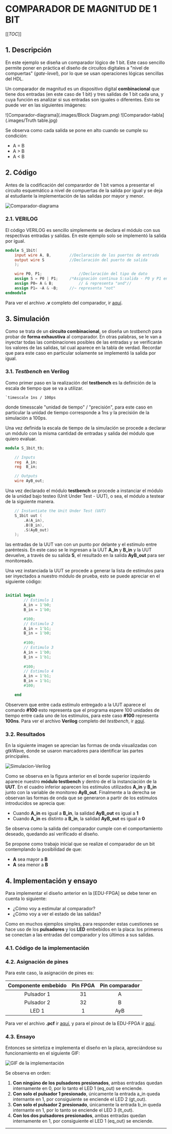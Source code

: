 # COMPARADOR DE MAGNITUD DE 1 BIT

[[_TOC_]]

## 1. Descripción

En este ejemplo se diseña un comparador lógico de 1 bit. Este caso sencillo permite poner en práctica el diseño de circuitos digitales a "nivel de compuertas" (*gate-level*), por lo que se usan operaciones lógicas sencillas del HDL.

Un comparador de magnitud es un dispositivo digital **combinacional** que tiene dos entradas (en este caso de 1 bit) y tres salidas de 1 bit cada una, y cuya función es analizar si sus entradas son iguales o diferentes. Esto se puede ver en las siguientes imágenes:

![Comparador-diagrama](.images/Block Diagram.png)
![Comparador-tabla](.images/Truth table.jpg)

Se observa como cada salida se pone en alto cuando se cumple su condición:

*  A = B
*  A > B
*  A < B 

## 2. Código

Antes de la codificación del comparardor de 1 bit vamos a presentar el circuito esquemático a nivel de compuertas de la salida por igual y se deja al estudiante la implementación de las salidas por mayor y menor.

![Comparador-diagrama](.images/circuito_com1.jpg)

### 2.1. VERILOG

El código VERILOG es sencillo simplemente se declara el módulo con sus respectivas entradas y salidas. En este ejemplo solo se implementó la salida por igual.

```verilog
module S_1bit(
    input wire A, B,  		//Declaración de los puertos de entrada
    output wire S     		//Declaración del puerto de salida
    );

	wire P0, P1;    			//Declaracíón del tipo de dato
	assign S = P0 | P1;		/*Asignación continua S:salida - P0 y P1 entradas. Forma mas sencilla. de describir lógica - | reŕesenta "or" */
	assign P0= A & B;			// & representa "and"//
	assign P1= ~A & ~B;		//~ representa "not"
endmodule
```

Para ver el archivo **.v** completo del comparador, ir [aquí](S_1bit.v).

## 3. Simulación

Como se trata de un **circuito combinacional**, se diseña un *testbench* para probar de **forma exhaustiva** al comparador. En otras palabras, se le van a inyectar todas las combinaciones posibles de las entradas y se verificarán los valores de las 
salidas, tal cual aparece en la tabla de verdad. Recordar que para este caso en particular solamente se implementó la salida por igual.

### 3.1. *Testbench* en Verilog

Como primer paso en la realización del **testbench** es la definición de la escala de tiempo que se va a utilizar.

```verilgog
`timescale 1ns / 100ps
```

donde timesscale "unidad de tiempo" / "precisión", para este caso en particular la unidad de tiempo corresponde a 1ns y la precisión de la simulación a 100ps.

Una vez definida la escala de tiempo de la simulación se procede a declarar un módulo con la misma cantidad de entradas y salida del módulo que quiero evaluar.

```verilog
module S_1bit_tb;

	// Inputs
	reg  A_in;
	reg  B_in;

	// Outputs
	wire AyB_out;
```

Una vez declarado el módulo **testbench** se procede a instanciar el módulo de la unidad bajo testeo (Unit Under Test - UUT), o sea, el módulo a testear de la siguiente manera.

```verilog
	// Instantiate the Unit Under Test (UUT)
	S_1bit uut (
		.A(A_in), 
		.B(B_in), 
		.S(AyB_out)
	);
```

las entradas de la UUT van con un punto por delante y el estímulo entre paréntesis. En este caso se le ingresan a la UUT **A_in** y **B_in** y la UUT devuelve, a través de su salida **S**, el resultado en la salida **AyB_out** para ser monitoreado. 

Una vez instanciada la UUT se procede a generar la lista de estímulos para ser inyectados a nuestro módulo de prueba, esto se puede apreciar en el siguiente código:

```verilog

initial begin
		// Estimulo 1
		A_in = 1'b0;
		B_in = 1'b0;

		#100;
		// Estimulo 2
		A_in = 1'b1;
		B_in = 1'b0;
		
		#100;
		// Estimulo 3
		A_in = 1'b0;
		B_in = 1'b1;
		
		#100;
		// Estimulo 4
		A_in = 1'b1;
		B_in = 1'b1;
		#100;

	end
```

Observern que entre cada estímulo entregado a la UUT aparece el comando **#100** esto representa que el programa espere 100 unidades de tiempo entre cada uno de los estímulos, para este caso **#100** representa **100ns**. Para ver el archivo **Verilog** completo del *testbench*, ir [aquí](S_1bit_tb.v).

### 3.2. Resultados

En la siguiente imagen se aprecian las formas de onda visualizadas con gtkWave, donde se usaron marcadores para identificar las partes principales.

![Simulacion-Verilog](.images/Simulation_Verilog.png)

Como se observa en la figura anterior en el borde superior izquierdo aparece nuestro **módulo testbench** y dentro de el la instanciación de la **UUT**.
En el cuadro inferior aparecen los estímulos utilizados **A_in** y **B_in** junto con la variable de monitoreo **AyB_out**. 
Finalmente a la derecha se observan las formas de onda que se generaron a partir de los estímulos introducidos se aprecia que:

- Cuando **A_in** es igual a **B_in**, la salidad **AyB_out** es igual a **1**
-  Cuando **A_in** es distinto a **B_in**, la salidad **AyB_out** es igual a **0**

Se observa como la salida del comparador cumple con el comportamiento 
deseado, quedando así verificado el diseño.

Se propone como trabajo inicial que se realize el comparador de un bit contemplando la posibilidad de que:
- **A** sea mayor a **B** 
- **A** sea menor a **B** 

## 4. Implementación y ensayo

Para implementar el diseño anterior en la [EDU-FPGA] se debe tener en cuenta lo siguiente:
* ¿Cómo voy a estimular al comparador?
* ¿Cómo voy a ver el estado de las salidas? 

Como en muchos ejemplos simples, para responder estas cuestiones se hace uso de los **pulsadores** y los **LED** embebidos en la placa: los primeros se conectan a las entradas del comparador y los últimos a sus salidas. 

### 4.1. Código de la implementación



### 4.2. Asignación de pines

Para este caso, la asignación de pines es:

|  **Componente embebido**  |  **Pin FPGA**     |   **Pin comparador**  |
|:-------------------------:|:----------------: |:---------------------:|
|  Pulsador 1               |       31          |   A                   |
|  Pulsador 2               |       32          |   B                   |
|  LED 1                    |       1           |   AyB                 |

Para ver el archivo **.pcf** ir [aquí](S_1bit.pcf), y para el pinout de la EDU-FPGA ir [aquí](https://github.com/ciaa/Hardware/blob/master/PCB/EDU-FPGA/Pinout/Pinout%20EDU%20FPGA.pdf).

### 4.3. Ensayo

Entonces se sintetiza e implementa el diseño en la placa, apreciándose su 
funcionamiento en el siguiente GIF:

![GIF de la implementación](.images/implementation.gif)

Se observa en orden:
1. **Con ningúno de los pulsadores presionados**, ambas entradas quedan internamente en 0, por lo tanto el LED 1 (eq_out) se enciende.
2. **Con solo el pulsador 1 presionado**, únicamente la entrada a_in queda internante en 1, por consiguiente se enciende el LED 2 (gt_out).
3. **Con solo el pulsador 2 presionado**, únicamente la entrada b_in queda internante en 1, por lo tanto se enciende el LED 3 (lt_out).
4. **Con los dos pulsadores presionados**, ambas entradas quedan internamente en 1, por  consiguiente el LED 1 (eq_out) se enciende.

---

